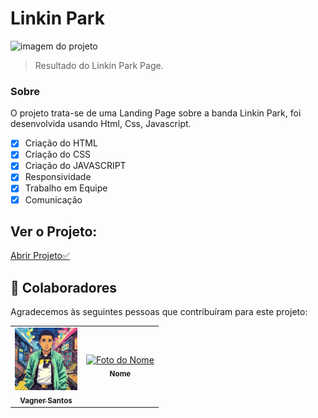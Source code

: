 # Linkin Park



<img src="./assets/result.png" alt="imagem do projeto">





> Resultado do Linkin Park Page.

### Sobre

O projeto trata-se de uma Landing Page sobre a banda Linkin Park, foi desenvolvida usando Html, Css, Javascript.

- [x] Criação do HTML
- [x] Criação do CSS
- [x] Criação do JAVASCRIPT
- [x] Responsividade
- [x] Trabalho em Equipe
- [x] Comunicação

## Ver o Projeto: 

<a 
href="https://vagner0795.github.io/******" target="_blank">Abrir Projeto✅</a>

## 🤝 Colaboradores

Agradecemos às seguintes pessoas que contribuíram para este projeto:

<table>
  <tr>
    <td align="center">
      <a href="#">
        <img src="./src/assets/vagner-image.png" width="100px;" alt="Foto do Vagner"/><br>
        <sub>
          <b>Vagner Santos</b>
        </sub>
      </a>
    </td>
    <td align="center">
      <a href="#">
        <img src="./src/assets/****" width="100px;" alt="Foto do Nome"/><br>
        <sub>
          <b>Nome</b>
        </sub>
      </a>
    </td>
  </tr>
</table>


